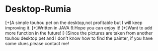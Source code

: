# Desktop-Rumia
[+]A simple touhou pet on the desktop,not profitable but I will keep improving it.
[+]Written in JAVA 9.Hope you can enjoy it!
[+]Want to add more function in the future!
[-]Since the pictures are taken from another touhou desktop pet and I don't know how to find the painter,
  if you have some clues,please contact me! 
